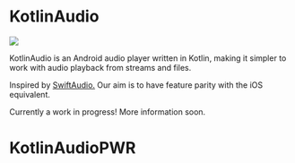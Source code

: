 # KotlinAudio

[![](https://jitpack.io/v/DoubleSymmetry/KotlinAudio.svg)](https://jitpack.io/#DoubleSymmetry/KotlinAudio)


KotlinAudio is an Android audio player written in Kotlin, making it simpler to work with audio playback from streams and files.

Inspired by [SwiftAudio.](https://github.com/DoubleSymmetry/SwiftAudioEx) Our aim is to have feature parity with the iOS equivalent.

Currently a work in progress! More information soon.
# KotlinAudioPWR
